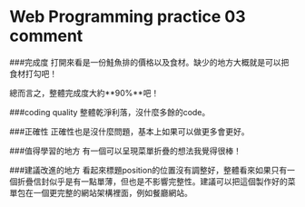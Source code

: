Web Programming practice 03 comment 
============
###完成度
打開來看是一份鮭魚排的價格以及食材。缺少的地方大概就是可以把食材打勾吧！


總而言之，整體完成度大約**90%**吧！

###coding quality
整體乾淨利落，沒什麼多餘的code。

###正確性
正確性也是沒什麼問題，基本上如果可以做更多會更好。

###值得學習的地方
有一個可以呈現菜單折疊的想法我覺得很棒！

###建議改進的地方
看起來標題position的位置沒有調整好，整體看來如果只有一個折疊信封似乎是有一點單薄，但也是不影響完整性。建議可以把這個製作好的菜單包在一個更完整的網站架構裡面，例如餐廳網站。
